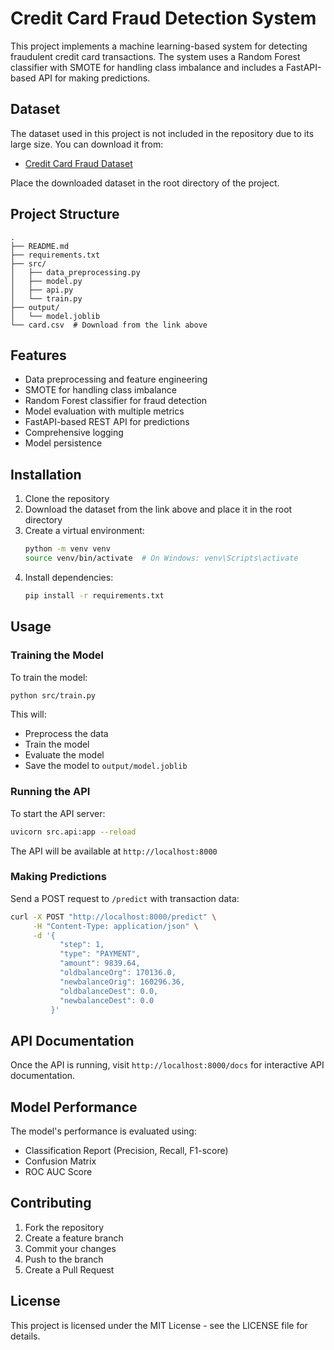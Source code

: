 # Credit Card Fraud Detection System

This project implements a machine learning-based system for detecting fraudulent credit card transactions. The system uses a Random Forest classifier with SMOTE for handling class imbalance and includes a FastAPI-based API for making predictions.

## Dataset

The dataset used in this project is not included in the repository due to its large size. You can download it from:
- [Credit Card Fraud Dataset](https://www.kaggle.com/datasets/mlg-ulb/creditcardfraud)

Place the downloaded dataset in the root directory of the project.

## Project Structure

```
.
├── README.md
├── requirements.txt
├── src/
│   ├── data_preprocessing.py
│   ├── model.py
│   ├── api.py
│   └── train.py
├── output/
│   └── model.joblib
└── card.csv  # Download from the link above
```

## Features

- Data preprocessing and feature engineering
- SMOTE for handling class imbalance
- Random Forest classifier for fraud detection
- Model evaluation with multiple metrics
- FastAPI-based REST API for predictions
- Comprehensive logging
- Model persistence

## Installation

1. Clone the repository
2. Download the dataset from the link above and place it in the root directory
3. Create a virtual environment:
   ```bash
   python -m venv venv
   source venv/bin/activate  # On Windows: venv\Scripts\activate
   ```
4. Install dependencies:
   ```bash
   pip install -r requirements.txt
   ```

## Usage

### Training the Model

To train the model:

```bash
python src/train.py
```

This will:
- Preprocess the data
- Train the model
- Evaluate the model
- Save the model to `output/model.joblib`

### Running the API

To start the API server:

```bash
uvicorn src.api:app --reload
```

The API will be available at `http://localhost:8000`

### Making Predictions

Send a POST request to `/predict` with transaction data:

```bash
curl -X POST "http://localhost:8000/predict" \
     -H "Content-Type: application/json" \
     -d '{
           "step": 1,
           "type": "PAYMENT",
           "amount": 9839.64,
           "oldbalanceOrg": 170136.0,
           "newbalanceOrig": 160296.36,
           "oldbalanceDest": 0.0,
           "newbalanceDest": 0.0
         }'
```

## API Documentation

Once the API is running, visit `http://localhost:8000/docs` for interactive API documentation.

## Model Performance

The model's performance is evaluated using:
- Classification Report (Precision, Recall, F1-score)
- Confusion Matrix
- ROC AUC Score

## Contributing

1. Fork the repository
2. Create a feature branch
3. Commit your changes
4. Push to the branch
5. Create a Pull Request

## License

This project is licensed under the MIT License - see the LICENSE file for details. 
